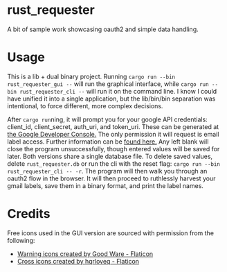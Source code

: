 # rust_requester
A bit of sample work showcasing oauth2 and simple data handling.

# Usage
This is a lib + dual binary project. Running `cargo run --bin rust_requester_gui --` 
will run the graphical interface, while `cargo run --bin rust_requester_cli --`
will run it on the command line. I know I could have unified it into a single application,
but the lib/bin/bin separation was intentional, to force different, more complex decisions.

After `cargo run`ning, it will prompt you for your google API credentials: client_id, client_secret, 
auth_uri, and token_uri. These can be generated at 
[the Google Developer Console.](https://console.cloud.google.com/apis/dashboard) 
The only permission it will request is email label access. Further information can be 
[found here.](https://support.google.com/googleapi/answer/6158862?hl=en)
Any left blank will close the program unsuccessfully, though entered values will be saved for later. 
Both versions share a single database file. To delete saved values, delete `rust_requester.db` or 
run the cli with the reset flag: `cargo run --bin rust_requester_cli -- -r`. The program will then 
walk you through an oauth2 flow in the browser. It will then proceed to ruthlessly harvest your gmail 
labels, save them in a binary format, and print the label names.

# Credits
Free icons used in the GUI version are sourced with permission from the following:

 - [Warning icons created by Good Ware - Flaticon](https://www.flaticon.com/free-icons/warning)
 - [Cross icons created by hqrloveq - Flaticon](https://www.flaticon.com/free-icons/cross)
